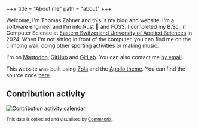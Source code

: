 +++
title = "About me"
path = "about"
+++

Welcome, I'm Thomas Zahner and this is my blog and website.
I'm a software engineer and I'm into Rust 🦀 and FOSS.
I completed my B.Sc. in Computer Science at [Eastern Switzerland University of Applied Sciences](https://www.ost.ch/en/) in 2024.
When I'm not sitting in front of the computer, you can find me on the climbing wall, doing other sporting activities or making music.

I'm on [Mastodon](https://mastodon.social/@thomas_zahner), [GitHub](https://github.com/thomas-zahner) and [GitLab](https://gitlab.com/thomas-zahner).
You can also contact me [by email](mailto:thomas.zahner@protonmail.ch).

This website was built using [Zola](https://www.getzola.org) and the [Apollo theme](https://github.com/not-matthias/apollo).
You can find the source code [here](https://github.com/thomas-zahner/website).

## Contribution activity

<a href="https://commitoria.thomaszahner.ch/calendar?github=thomas-zahner&amp;colour_strategy=InterpolationStrategy&amp;inactive_colour=%23f6f5f4&amp;active_colour=%23c061cb&amp;repositories=%7B%22user_name%22%3A%22thomas-zahner%22%2C%22url%22%3A%22https%3A%2F%2Fgitlab.com%22%2C%22kind%22%3A%22Gitlab%22%7D"
style="border: none;">
    <img
        src="https://commitoria.thomaszahner.ch/api/calendar.svg?github=thomas-zahner&amp;colour_strategy=InterpolationStrategy&amp;inactive_colour=%23f6f5f4&amp;active_colour=%23c061cb&amp;repositories=%7B%22user_name%22%3A%22thomas-zahner%22%2C%22url%22%3A%22https%3A%2F%2Fgitlab.com%22%2C%22kind%22%3A%22Gitlab%22%7D"
        alt="Contribution activity calendar"
        style="background-color: white;">
</a>

<small>This data is collected and visualised by [Commitoria](https://github.com/thomas-zahner/commitoria).</small>
